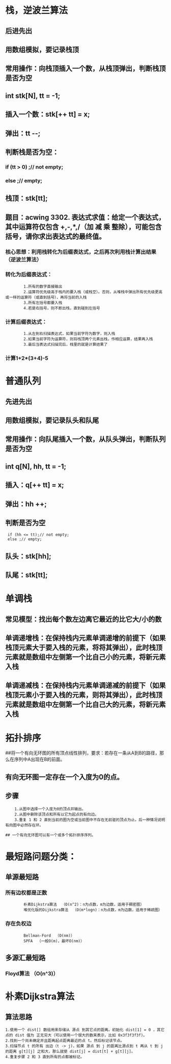 # 栈，逆波兰算法
## 后进先出
    
   ## 用数组模拟，要记录栈顶
    
   ## 常用操作：向栈顶插入一个数，从栈顶弹出，判断栈顶是否为空
    
   ## int stk[N], tt = -1;
    
   ## 插入一个数：stk[++ tt] = x;
   ## 弹出：tt --;
    
   ## 判断栈是否为空：
   ###  if (tt > 0) ;// not empty;
   ###  else ;// empty;
   ## 栈顶：stk[tt];
   ## 题目：acwing 3302. 表达式求值：给定一个表达式，其中运算符仅包含 +,-,*,/（加 减 乘 整除），可能包含括号，请你求出表达式的最终值。
   ###  核心思想：利用栈转化为后缀表达式，之后再次利用栈计算出结果（逆波兰算法）
   ###  转化为后缀表达式：
            1.所有的数字直接输出
            2.运算符优先级高于栈内的要入栈（或栈空）。否则，从堆栈中弹出所有优先级更高或一样的运算符（或直到括号），再将当前的入栈
            3.所有左括号都要入栈
            4.若是右括号，则不断出栈，直到碰到左括号

   ###  计算后缀表达式：
            1.从左到右扫描表达式，如果当前字符为数字，则入栈
            2.如果当前字符为运算符，则将栈顶两个元素出栈，作相应运算，结果再入栈
            3.最后当表达式扫描完后，栈里的就是计算结果了

   ###   计算1+2*(3+4)-5


# 普通队列

   ## 先进先出
   ## 用数组模拟，要记录队头和队尾
    
   ## 常用操作：向队尾插入一个数，从队头弹出，判断队列是否为空
    
   ## int q[N], hh, tt = -1;
    
   ## 插入：q[++ tt] = x;
   ## 弹出：hh ++;
    
   ## 判断是否为空
     if (hh <= tt);// not empty;
     else ;// empty;

   ## 队头：stk[hh];
   ## 队尾：stk[tt];

# 单调栈

   ## 常见模型：找出每个数左边离它最近的比它大/小的数
    
   ## 单调递增栈：在保持栈内元素单调递增的前提下（如果栈顶元素大于要入栈的元素，将将其弹出），此时栈顶元素就是数组中左侧第一个比自己小的元素，将新元素入栈
    
   ## 单调递减栈：在保持栈内元素单调递减的前提下（如果栈顶元素小于要入栈的元素，则将其弹出），此时栈顶元素就是数组中左侧第一个比自己大的元素，将新元素入栈

# 拓扑排序
  ##将一个有向无环图的所有顶点线性排列，要求：若存在一条从A到B的路径，那么在序列中A出现在B的前面。
  ## 有向无环图一定存在一个入度为0的点。
   ## 步骤
        1.从图中选择一个入度为0的顶点并输出。
        2.从图中删除该顶点和所有以它为起点的有向边。
        3.重复 1 和 2 直到当前的图为空或当前图中不存在无前驱的顶点为止。后一种情况说明有向图中必然存在环。

    ## 一个有向无环图可以有一个或多个拓扑排序序列。

# 最短路问题分类：
  ## 单源最短路
  ### 所有边权都是正数
            朴素Dijkstra算法  （O(n^2)：n为点数，m为边数，适用于稠密图）
            堆优化版的Dijkstra算法  （O(m*logn)：n为点数，m为边数，适用于稀疏图）
 ### 存在负权边
            Bellman-Ford  （O(nm)）
            SPFA  （一般O(m)，最坏O(nm)）


  ## 多源汇最短路
  ### Floyd算法  （O(n^3)）


# 朴素Dijkstra算法
   ## 算法思路
    1.使用一个 dist[] 数组用来存储从 源点 到其它点的距离。初始化 dist[1] = 0 ，其它点的 dist 值为 正无穷大（可以使用一个很大的数来表示，比如 0x3f3f3f3f)。
    2.找到一个尚未确定并且距离起点距离最近的点 t。然后标记该节点。
    3.扫描节点 t 的所有 出边（t -> j)，如果 源点 到 j 的距离比源点到 t 再从 t 到 j 的距离 g[t][j] 之和大，那么就使 dist[j] = dist[t] + g[t][j]。
    4.重复步骤 2 和 3 直到所有的点都被标记。


